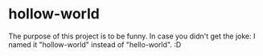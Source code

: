hollow-world
============

The purpose of this project is to be funny.
In case you didn't get the joke: I named it "hollow-world" instead of "hello-world". :D
